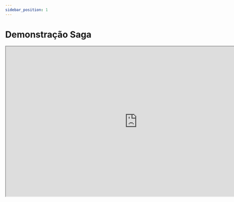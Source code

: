 ```yaml
---
sidebar_position: 1
---
```


# Demonstração Saga


<iframe src="https://drive.google.com/file/d/1kfwSMxz1jQ_HIRvS_ORQUlqn34d2m1oy/preview" width="840" height="480"></iframe>

